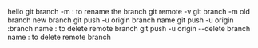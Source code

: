 hello 
git branch -m : to rename the branch 
git remote -v 
git branch -m old branch new branch 
git push -u origin branch name 
git push -u origin :branch name : to delete remote branch 
git push -u origin --delete branch name : to delete remote branch 
